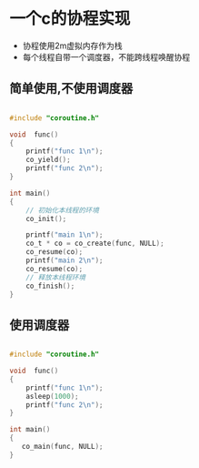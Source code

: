 # 一个c的协程实现
+ 协程使用2m虚拟内存作为栈
+ 每个线程自带一个调度器，不能跨线程唤醒协程

## 简单使用,不使用调度器

```c

#include "coroutine.h"

void  func()
{
    printf("func 1\n");
    co_yield();
    printf("func 2\n");
}

int main()
{
    // 初始化本线程的环境
    co_init();

    printf("main 1\n");
    co_t * co = co_create(func, NULL);
    co_resume(co);
    printf("main 2\n");
    co_resume(co);
    // 释放本线程环境
    co_finish();
}
```

## 使用调度器
```c

#include "coroutine.h"

void  func()
{
    printf("func 1\n");
    asleep(1000);
    printf("func 2\n");
}

int main()
{
   co_main(func, NULL);
}
```
